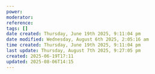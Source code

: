 ```yaml
---
power: 
moderator: 
reference: 
tags: []
date created: Thursday, June 19th 2025, 9:11:04 pm
date modified: Wednesday, August 6th 2025, 2:05:16 am
time created: Thursday, June 19th 2025, 9:11:04 pm
last update: Thursday, August 7th 2025, 9:27:05 pm
created: 2025-06-19T17:11
updated: 2025-08-06T14:15
---
```


